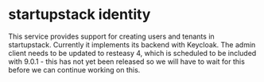 # startupstack identity

This service provides support for creating users and tenants in startupstack. Currently it implements its backend with Keycloak. The admin client needs to be updated to resteasy 4, which is scheduled to be included with 9.0.1 - this has not yet been released so we will have to wait for this before we can continue working on this.
